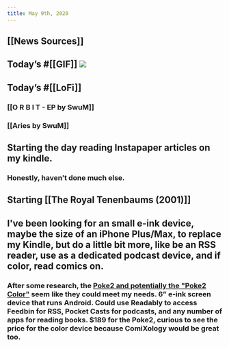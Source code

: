 ```yaml
---
title: May 9th, 2020
---
```


## [[News Sources]]

## Today’s #[[GIF]] ![](https://media3.giphy.com/media/26ufnwz3wDUli7GU0/giphy.gif?cid=4d1e4f29854626c86900648a7e263d1c9ec3a3831154b273&rid=giphy.gif)

## Today’s #[[LoFi]]
### [[O R B I T - EP by SwuM]]

### [[Aries by SwuM]]

## Starting the day reading Instapaper articles on my kindle. 
### Honestly, haven’t done much else. 

## Starting [[The Royal Tenenbaums (2001)]]

## I've been looking for an small e-ink device, maybe the size of an iPhone Plus/Max, to replace my Kindle, but do a little bit more, like be an RSS reader, use as a dedicated podcast device, and if color, read comics on. 
### After some research, the [Poke2 and potentially the "Poke2 Color"](https://blog.the-ebook-reader.com/2020/04/22/onyx-releasing-new-6-poke2-and-poke2-color-ereaders/) seem like they could meet my needs. 6” e-ink screen device that runs Android. Could use Readably to access Feedbin for RSS, Pocket Casts for podcasts, and any number of apps for reading books. $189 for the Poke2, curious to see the price for the color device because ComiXology would be great too. 

